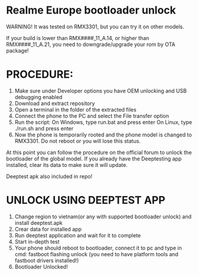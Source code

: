 # Realme Europe bootloader unlock 

WARNING! 
It was tested on RMX3301, but you can try it on other models.

If your build is lower than RMX####_11_A.14, or higher than RMX####_11_A.21, you need to downgrade/upgrade your rom by OTA package!

# PROCEDURE:

1. Make sure under Developer options you have OEM unlocking and USB debugging enabled
2.  Download and extract repository
3. Open a terminal in the folder of the extracted files
4. Connect the phone to the PC and select the File transfer option
5. Run the script:
  On Windows, type run.bat and press enter
  On Linux, type ./run.sh and press enter
6. Now the phone is temporarily rooted and the phone model is changed to RMX3301. Do not reboot or you will lose this status.

   
At this point you can follow the procedure on the official forum to unlock the bootloader of the global model. If you already have the Deeptesting app installed, clear its data to make sure it will update.

Deeptest apk also included in repo!


# UNLOCK USING DEEPTEST APP

1. Change region to vietnam(or any with supported bootloader unlock) and install deeptest.apk
2. Crear data for installed app
3. Run deeptest application and wait for it to complete
4. Start in-depth test
5. Your phone should reboot to bootloader, connect it to pc and type in cmd: fastboot flashing unlock  (you need to have platform tools and fastboot drivers installed!)
6. Bootloader Unlocked!
